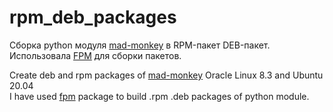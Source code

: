 # rpm_deb_packages  

Сборка python модуля [mad-monkey](https://pypi.org/project/mad-monkey/) в RPM-пакет DEB-пакет.  
Использовала [FPM](https://fpm.readthedocs.io/en/v1.12.0/index.html) для сборки пакетов.  

Create deb and rpm packages of [mad-monkey](https://pypi.org/project/mad-monkey/) Oracle Linux 8.3 and Ubuntu 20.04  
I have used [fpm](https://fpm.readthedocs.io/en/v1.12.0/index.html) package to build .rpm .deb packages of python module.  

